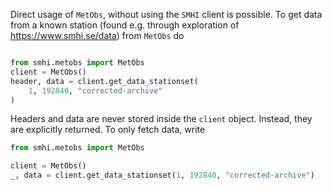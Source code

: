 
Direct usage of `MetObs`, without using the `SMHI` client is possible.
To get data from a known station (found e.g. through exploration of https://www.smhi.se/data) from `MetObs` do

```python

from smhi.metobs import MetObs
client = MetObs()
header, data = client.get_data_stationset(
    1, 192840, "corrected-archive"
)
```
Headers and data are never stored inside the `client` object.
Instead, they are explicitly returned.
To only fetch data, write

```python
from smhi.metobs import MetObs

client = MetObs()
_, data = client.get_data_stationset(1, 192840, "corrected-archive")
```

